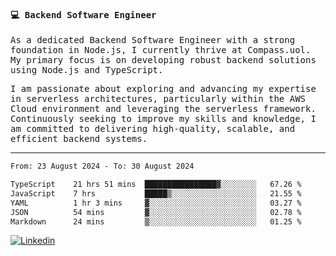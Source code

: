 
<samp>
  
#### 💻 Backend Software Engineer

As a dedicated Backend Software Engineer with a strong foundation in Node.js, I currently thrive at Compass.uol. My primary focus is on developing robust backend solutions using Node.js and TypeScript.

I am passionate about exploring and advancing my expertise in serverless architectures, particularly within the AWS Cloud environment and leveraging the serverless framework. Continuously seeking to improve my skills and knowledge, I am committed to delivering high-quality, scalable, and efficient backend systems.

---

<!--START_SECTION:waka-->

```txt
From: 23 August 2024 - To: 30 August 2024

TypeScript    21 hrs 51 mins  ████████████████▓░░░░░░░░   67.26 %
JavaScript    7 hrs           █████▒░░░░░░░░░░░░░░░░░░░   21.55 %
YAML          1 hr 3 mins     ▓░░░░░░░░░░░░░░░░░░░░░░░░   03.27 %
JSON          54 mins         ▓░░░░░░░░░░░░░░░░░░░░░░░░   02.78 %
Markdown      24 mins         ▒░░░░░░░░░░░░░░░░░░░░░░░░   01.25 %
```

<!--END_SECTION:waka-->
  
</samp>

[![Linkedin](https://img.shields.io/badge/-Mateus%20Garcia-c080ff?style=flat-square&logo=Linkedin&logoColor=white&link=https://www.linkedin.com/in/mpgxc)](https://www.linkedin.com/in/mateusogarcia) 
